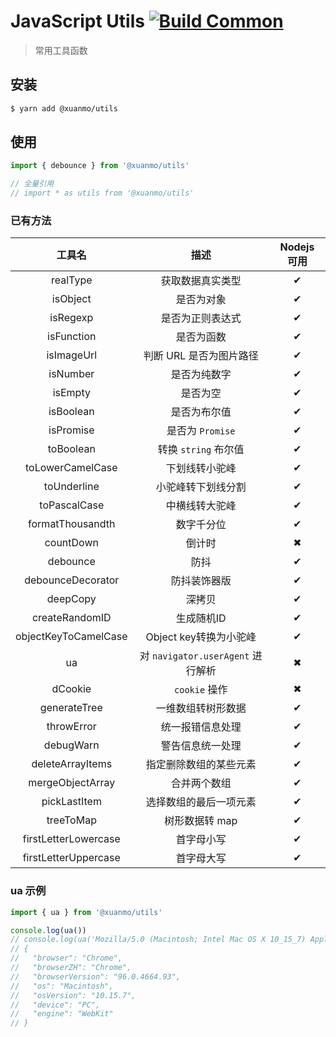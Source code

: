 # JavaScript Utils [![Build Common](https://github.com/D-xuanmo/utils/actions/workflows/build.yml/badge.svg)](https://github.com/D-xuanmo/utils/actions/workflows/build.yml)

> 常用工具函数

## 安装

```bash
$ yarn add @xuanmo/utils
```

## 使用

```js
import { debounce } from '@xuanmo/utils'

// 全量引用
// import * as utils from '@xuanmo/utils'
```

### 已有方法

|工具名|描述|Nodejs 可用|
|:----:|:---:|:------:|
|realType|获取数据真实类型|✔|
|isObject|是否为对象|✔|
|isRegexp|是否为正则表达式|✔|
|isFunction|是否为函数|✔|
|isImageUrl|判断 URL 是否为图片路径|✔|
|isNumber|是否为纯数字|✔|
|isEmpty|是否为空|✔|
|isBoolean|是否为布尔值|✔|
|isPromise|是否为 `Promise`|✔|
|toBoolean|转换 `string` 布尔值|✔|
|toLowerCamelCase|下划线转小驼峰|✔|
|toUnderline|小驼峰转下划线分割|✔|
|toPascalCase|中横线转大驼峰|✔|
|formatThousandth|数字千分位|✔|
|countDown|倒计时|✖|
|debounce|防抖|✔|
|debounceDecorator|防抖装饰器版|✔|
|deepCopy|深拷贝|✔|
|createRandomID|生成随机ID|✔|
|objectKeyToCamelCase|Object key转换为小驼峰|✔|
|ua|对 `navigator.userAgent` 进行解析|✖|
|dCookie|`cookie` 操作|✖|
|generateTree|一维数组转树形数据|✔|
|throwError|统一报错信息处理|✔|
|debugWarn|警告信息统一处理|✔|
|deleteArrayItems|指定删除数组的某些元素|✔|
|mergeObjectArray|合并两个数组|✔|
|pickLastItem|选择数组的最后一项元素|✔|
|treeToMap|树形数据转 map|✔|
|firstLetterLowercase|首字母小写|✔|
|firstLetterUppercase|首字母大写|✔|

### ua 示例

```js
import { ua } from '@xuanmo/utils'

console.log(ua())
// console.log(ua('Mozilla/5.0 (Macintosh; Intel Mac OS X 10_15_7) AppleWebKit/537.36 (KHTML, like Gecko) Chrome/96.0.4664.93 Safari/537.36'))
// {
//   "browser": "Chrome",
//   "browserZH": "Chrome",
//   "browserVersion": "96.0.4664.93",
//   "os": "Macintosh",
//   "osVersion": "10.15.7",
//   "device": "PC",
//   "engine": "WebKit"
// }
```